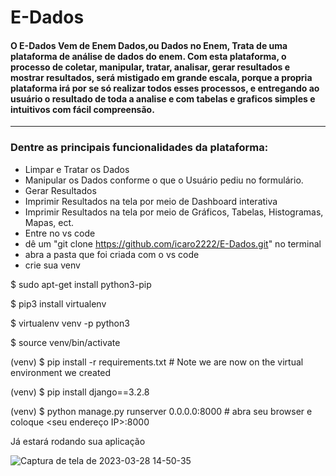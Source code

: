 # E-Dados

#### O E-Dados Vem de Enem Dados,ou Dados no Enem, Trata de uma plataforma de análise de dados do enem. Com esta plataforma, o processo de coletar, manipular, tratar, analisar, gerar resultados e mostrar resultados, será mistigado em grande escala, porque a propria plataforma irá por se só realizar todos esses processos, e entregando ao usuário o resultado de toda a analise e com tabelas e graficos simples e intuitivos com fácil compreensão. 

---

### Dentre as principais funcionalidades da plataforma:
- Limpar e Tratar os Dados
- Manipular os Dados conforme o que o Usuário pediu no formulário.
- Gerar Resultados
- Imprimir Resultados na tela por meio de Dashboard interativa
- Imprimir Resultados na tela por meio de Gráficos, Tabelas, Histogramas, Mapas, ect.
- Entre no vs code
- dê um "git clone https://github.com/icaro2222/E-Dados.git" no terminal
- abra a pasta que foi criada com o vs code
- crie sua venv


$ sudo apt-get install python3-pip

$ pip3 install virtualenv

$ virtualenv venv -p python3

$ source venv/bin/activate

(venv) $ pip install -r requirements.txt  # Note we are now on the virtual environment we created

(venv) $ pip install django==3.2.8

(venv) $ python manage.py runserver 0.0.0.0:8000 # abra seu browser e coloque <seu endereço IP>:8000

Já estará rodando sua aplicação

![Captura de tela de 2023-03-28 14-50-35](https://user-images.githubusercontent.com/71037296/228325365-a3def359-e01a-4c9d-83f1-3877616fd55b.png)
